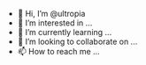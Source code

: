 - 👋 Hi, I’m @ultropia
- 👀 I’m interested in ...
- 🌱 I’m currently learning ...
- 💞️ I’m looking to collaborate on ...
- 📫 How to reach me ...

<!---
ultropia/ultropia is a ✨ special ✨ repository because its `README.md` (this file) appears on your GitHub profile.
You can click the Preview link to take a look at your changes.
--->
